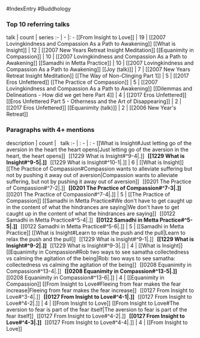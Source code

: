 #IndexEntry #Buddhology

### Top 10 referring talks
talk | count | series
:- | - |: -
[[From Insight to Love]] | 19 | [[2007 Lovingkindness and Compassion As a Path to Awakening]]
[[What is Insight]] | 12 | [[2007 New Years Retreat Insight Meditation]]
[[Equanimity in Compassion]] | 10 | [[2007 Lovingkindness and Compassion As a Path to Awakening]]
[[Samadhi in Metta Practice]] | 10 | [[2007 Lovingkindness and Compassion As a Path to Awakening]]
[[Joy (talk)]] | 7 | [[2007 New Years Retreat Insight Meditation]]
[[The Way of Non-Clinging Part 1]] | 5 | [[2017 Eros Unfettered]]
[[The Practice of Compassion]] | 5 | [[2007 Lovingkindness and Compassion As a Path to Awakening]]
[[Dilemmas and Delineations - How did we get here Part 4]] | 4 | [[2017 Eros Unfettered]]
[[Eros Unfettered Part 5 - Otherness and the Art of Disappearing]] | 2 | [[2017 Eros Unfettered]]
[[Equanimity (talk)]] | 2 | [[2006 New Year's Retreat]]

### Paragraphs with 4+ mentions
description | count | &nbsp;&nbsp;talk
:- | : - | : -
[[What is Insight#Just letting go of the aversion in the heart the heart opens\|Just letting go of the aversion in the heart, the heart opens]] &nbsp;&nbsp;[[1229 What is Insight#^9-4\|.]] &nbsp; **[[1229 What is Insight#^9-5\|.]]** &nbsp; [[1229 What is Insight#^10-1\|.]] | 6 | [[What is Insight]]
[[The Practice of Compassion#Compassion wants to alleviate suffering but not by pushing it away out of aversion\|Compassion wants to alleviate suffering, but not by pushing it away out of aversion]] &nbsp;&nbsp;[[0201 The Practice of Compassion#^7-2\|.]] &nbsp; **[[0201 The Practice of Compassion#^7-3\|.]]** &nbsp; [[0201 The Practice of Compassion#^7-4\|.]] | 5 | [[The Practice of Compassion]]
[[Samadhi in Metta Practice#We don't have to get caught up in the content of what the hindrances are saying\|We don't have to get caught up in the content of what the hindrances are saying]] &nbsp;&nbsp;[[0122 Samadhi in Metta Practice#^5-4\|.]] &nbsp; **[[0122 Samadhi in Metta Practice#^5-5\|.]]** &nbsp; [[0122 Samadhi in Metta Practice#^5-6\|.]] | 5 | [[Samadhi in Metta Practice]]
[[What is Insight#Learn to relax the push and the pull\|Learn to relax the push and the pull]] &nbsp;&nbsp;[[1229 What is Insight#^9-1\|.]] &nbsp; **[[1229 What is Insight#^9-2\|.]]** &nbsp; [[1229 What is Insight#^9-3\|.]] | 4 | [[What is Insight]]
[[Equanimity in Compassion#Rob two ways to see samatha collectedness vs calming the agitation of the being\|Rob: two ways to see samatha: collectedness vs calming the agitation of the being]] &nbsp;&nbsp;[[0208 Equanimity in Compassion#^13-4\|.]] &nbsp; **[[0208 Equanimity in Compassion#^13-5\|.]]** &nbsp; [[0208 Equanimity in Compassion#^13-6\|.]] | 4 | [[Equanimity in Compassion]]
[[From Insight to Love#Fleeing from fear makes the fear increase\|Fleeing from fear makes the fear increase]] &nbsp;&nbsp;[[0127 From Insight to Love#^3-4\|.]] &nbsp; **[[0127 From Insight to Love#^4-1\|.]]** &nbsp; [[0127 From Insight to Love#^4-2\|.]] | 4 | [[From Insight to Love]]
[[From Insight to Love#The aversion to fear is part of the fear itself\|The aversion to fear is part of the fear itself]] &nbsp;&nbsp;[[0127 From Insight to Love#^4-2\|.]] &nbsp; **[[0127 From Insight to Love#^4-3\|.]]** &nbsp; [[0127 From Insight to Love#^4-4\|.]] | 4 | [[From Insight to Love]]

